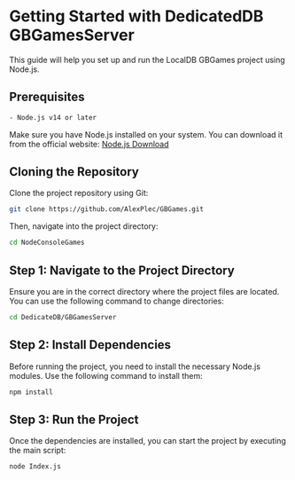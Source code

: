# Getting Started with DedicatedDB GBGamesServer

This guide will help you set up and run the LocalDB GBGames project using Node.js.

## Prerequisites

```sh
- Node.js v14 or later
```

Make sure you have Node.js installed on your system. You can download it from the official website: [Node.js Download](https://nodejs.org/en/download/)

## Cloning the Repository

Clone the project repository using Git:

```sh
git clone https://github.com/AlexPlec/GBGames.git
```

Then, navigate into the project directory:

```sh
cd NodeConsoleGames
```

## Step 1: Navigate to the Project Directory

Ensure you are in the correct directory where the project files are located. You can use the following command to change directories:

```sh
cd DedicateDB/GBGamesServer
```

## Step 2: Install Dependencies

Before running the project, you need to install the necessary Node.js modules. Use the following command to install them:

```sh
npm install
```

## Step 3: Run the Project

Once the dependencies are installed, you can start the project by executing the main script:

```sh
node Index.js
```